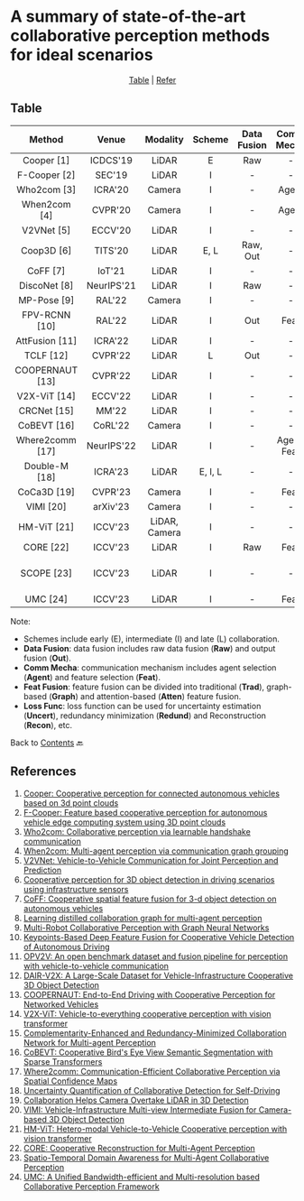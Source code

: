 # A summary of state-of-the-art collaborative perception methods for ideal scenarios

<div align="center">
<p align="center">
<a href="#table">Table</a> |
<a href="#references">Refer</a> 
</p>
</div>

## Table
|    Method         |  Venue     |   Modality    |    Scheme    |    Data Fusion    |    Comm Mecha    |    Feat Fusion    |    Loss Func    |    Code                                                            |
|:-----------------:|:----------:|:-------------:|:------------:|:-----------------:|:----------------:|:-----------------:|:---------------:|:------------------------------------------------------------------:|
| Cooper [1]        | ICDCS'19   | LiDAR         | E            | Raw               | -                | -                 | -               | -                                                                  |
| F-Cooper [2]      | SEC'19     | LiDAR         | I            | -                 | -                | Trad              | -               | [Link](https://github.com/Aug583/F-COOPER)                         |
| Who2com [3]       | ICRA'20    | Camera        | I            | -                 | Agent            | Trad              | -               | -                                                                  |
| When2com [4]      | CVPR'20    | Camera        | I            | -                 | Agent            | Trad              | -               | [Link](https://github.com/GT-RIPL/MultiAgentPerception)            |
| V2VNet [5]        | ECCV'20    | LiDAR         | I            | -                 | -                | Graph             | -               | -                                                                  |
| Coop3D [6]        | TITS'20    | LiDAR         | E, L         | Raw, Out          | -                | -                 | -               | [Link](https://github.com/eduardohenriquearnold/coop-3dod-infra)   |
| CoFF [7]          | IoT'21     | LiDAR         | I            | -                 | -                | Trad              | -               | -                                                                  |
| DiscoNet [8]      | NeurIPS'21 | LiDAR         | I            | Raw               | -                | Graph             | -               | [Link](https://github.com/ai4ce/DiscoNet)                          |
| MP-Pose [9]       | RAL'22     | Camera        | I            | -                 | -                | Graph             | -               | -                                                                  |
| FPV-RCNN [10]     | RAL'22     | LiDAR         | I            | Out               | Feat             | Trad              | -               | [Link](https://github.com/YuanYunshuang/FPV_RCNN)                  |
| AttFusion [11]    | ICRA'22    | LiDAR         | I            | -                 | -                | Atten             | -               | [Link](https://github.com/DerrickXuNu/OpenCOOD)                    |
| TCLF [12]         | CVPR'22    | LiDAR         | L            | Out               | -                | -                 | -               | [Link](https://github.com/AIR-THU/DAIR-V2X)                        |
| COOPERNAUT [13]   | CVPR'22    | LiDAR         | I            | -                 | -                | Atten             | -               | [Link](https://github.com/UT-Austin-RPL/Coopernaut)                |
| V2X-ViT [14]      | ECCV'22    | LiDAR         | I            | -                 | -                | Atten             | -               | [Link](https://github.com/DerrickXuNu/v2x-vit)                     |
| CRCNet [15]       | MM'22      | LiDAR         | I            | -                 | -                | Atten             | Redund          | -                                                                  |
| CoBEVT [16]       | CoRL'22    | Camera        | I            | -                 | -                | Atten             | -               | [Link](https://github.com/DerrickXuNu/CoBEVT)                      |
| Where2comm [17]   | NeurIPS'22 | LiDAR         | I            | -                 | Agent, Feat      | Atten             | -               | [Link](https://github.com/MediaBrain-SJTU/Where2comm)              |
| Double-M [18]     | ICRA'23    | LiDAR         | E, I, L      | -                 | -                | -                 | Uncert          | [Link](https://github.com/coperception/double-m-quantification)    |
| CoCa3D [19]       | CVPR'23    | Camera        | I            | -                 | Feat             | Trad              | -               | [Link](https://github.com/MediaBrain-SJTU/CoCa3D)                  |
| VIMI [20]         | arXiv'23   | Camera        | I            | -                 | -                | Atten             | -               | [Link](https://github.com/bosszhe/vimi)                            |
| HM-ViT [21]       | ICCV'23    | LiDAR, Camera | I            | -                 | -                | Atten             | -               | [Link](https://github.com/XHwind/HM-ViT)                           |
| CORE [22]         | ICCV'23    | LiDAR         | I            | Raw               | Feat             | Atten             | Recon           | [Link](https://github.com/zllxot/CORE)                             |
| SCOPE [23]        | ICCV'23    | LiDAR         | I            | -                 | -                | Atten (Spatio-Temporal)   | -               | -                                                          |
| UMC [24]        | ICCV'23    | LiDAR         | I            | -                 | Feat                |Graph   | -               | [Link](https://github.com/ispc-lab/UMC)                                                         |

Note:
- Schemes include early (E), intermediate (I) and late (L) collaboration.
- **Data Fusion**: data fusion includes raw data fusion (**Raw**) and output fusion (**Out**).
- **Comm Mecha**: communication mechanism includes agent selection (**Agent**) and feature selection (**Feat**).
- **Feat Fusion**: feature fusion can be divided into traditional (**Trad**), graph-based (**Graph**) and attention-based (**Atten**) feature fusion.
- **Loss Func**: loss function can be used for uncertainty estimation (**Uncert**), redundancy minimization (**Redund**) and Reconstruction (**Recon**), etc.

Back to [Contents](README.md) 🔙 

## References
1. [Cooper: Cooperative perception for connected autonomous vehicles based on 3d point clouds](https://arxiv.org/abs/1905.05265)
2. [F-Cooper: Feature based cooperative perception for autonomous vehicle edge computing system using 3D point clouds](https://arxiv.org/abs/1909.06459)
3. [Who2com: Collaborative perception via learnable handshake communication](https://arxiv.org/abs/2003.09575)
4. [When2com: Multi-agent perception via communication graph grouping](https://arxiv.org/abs/2006.00176)
5. [V2VNet: Vehicle-to-Vehicle Communication for Joint Perception and Prediction](https://arxiv.org/abs/2008.07519)
6. [Cooperative perception for 3D object detection in driving scenarios using infrastructure sensors](https://arxiv.org/abs/1912.12147)
7. [CoFF: Cooperative spatial feature fusion for 3-d object detection on autonomous vehicles](https://arxiv.org/abs/2009.11975)
8. [Learning distilled collaboration graph for multi-agent perception](https://arxiv.org/abs/2111.00643)
9. [Multi-Robot Collaborative Perception with Graph Neural Networks](https://arxiv.org/abs/2201.01760)
10. [Keypoints-Based Deep Feature Fusion for Cooperative Vehicle Detection of Autonomous Driving](https://arxiv.org/abs/2109.11615)
11. [OPV2V: An open benchmark dataset and fusion pipeline for perception with vehicle-to-vehicle communication](https://arxiv.org/abs/2109.07644)
12. [DAIR-V2X: A Large-Scale Dataset for Vehicle-Infrastructure Cooperative 3D Object Detection](https://arxiv.org/abs/2204.05575)
13. [COOPERNAUT: End-to-End Driving with Cooperative Perception for Networked Vehicles](https://arxiv.org/abs/2205.02222)
14. [V2X-ViT: Vehicle-to-everything cooperative perception with vision transformer](https://arxiv.org/abs/2203.10638)
15. [Complementarity-Enhanced and Redundancy-Minimized Collaboration Network for Multi-agent Perception](https://dl.acm.org/doi/abs/10.1145/3503161.3548197)
16. [CoBEVT: Cooperative Bird's Eye View Semantic Segmentation with Sparse Transformers](https://arxiv.org/abs/2207.02202)
17. [Where2comm: Communication-Efficient Collaborative Perception via Spatial Confidence Maps](https://arxiv.org/abs/2209.12836)
18. [Uncertainty Quantification of Collaborative Detection for Self-Driving](https://arxiv.org/abs/2209.08162)
19. [Collaboration Helps Camera Overtake LiDAR in 3D Detection](https://arxiv.org/abs/2303.13560)
20. [VIMI: Vehicle-Infrastructure Multi-view Intermediate Fusion for Camera-based 3D Object Detection](https://arxiv.org/abs/2303.10975)
21. [HM-ViT: Hetero-modal Vehicle-to-Vehicle Cooperative perception with vision transformer](https://arxiv.org/abs/2304.10628)
22. [CORE: Cooperative Reconstruction for Multi-Agent Perception](https://arxiv.org/abs/2307.11514)
23. [Spatio-Temporal Domain Awareness for Multi-Agent Collaborative Perception](https://arxiv.org/abs/2307.13929)
24. [UMC: A Unified Bandwidth-efficient and Multi-resolution based Collaborative Perception Framework](https://arxiv.org/abs/2303.12400)


  
